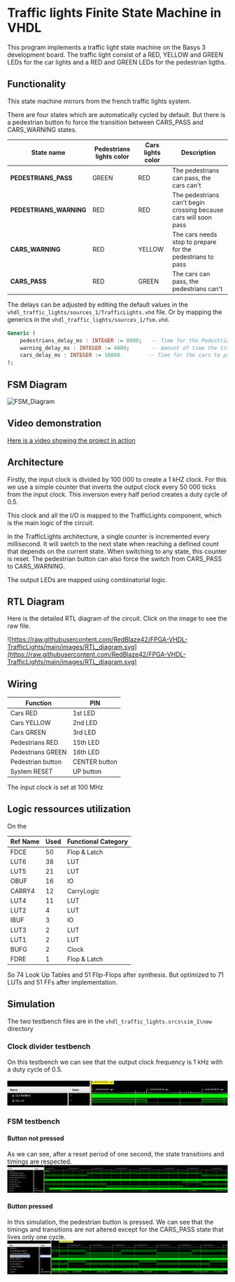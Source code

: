 # Traffic lights Finite State Machine in VHDL

This program implements a traffic light state machine on the Basys 3 development board.
The traffic light consist of a RED, YELLOW and GREEN LEDs for the car lights and a RED and GREEN LEDs for the pedestrian ligths.

## Functionality

This state machine mirrors from the french traffic lights system.

There are four states which are automatically cycled by default. But there is a pedestrian button fo force the transition between CARS_PASS and CARS_WARNING states.

| State name              | Pedestrians lights color | Cars lights color | Description                                                     |
|-------------------------|--------------------------|-------------------|-----------------------------------------------------------------|
| **PEDESTRIANS_PASS**    | GREEN                    | RED               | The pedestrians can pass, the cars can't                        |
| **PEDESTRIANS_WARNING** | RED                      | RED               | The pedestrians can't begin crossing because cars will soon pass |
| **CARS_WARNING**        | RED                      | YELLOW            | The cars needs stop to prepare for the pedestrians to pass            |
| **CARS_PASS**           | RED                      | GREEN             | The cars can pass, the pedestrians can't                        |

The delays can be adjusted by editing the default values in the `vhdl_traffic_lights/sources_1/TrafficLights.vhd` file. Or by mapping the generics in the `vhdl_traffic_lights/sources_1/fsm.vhd`.

```vhdl
Generic (
    pedestrians_delay_ms : INTEGER := 8000;   -- Time for the Pedestrians to pass (ms)
    warning_delay_ms : INTEGER := 4000;       -- Amount of time the traffic light stays in both warning states (ms)
    cars_delay_ms : INTEGER := 16000         -- Time for the cars to pass (ms)
);
```

## FSM Diagram

![FSM_Diagram](https://raw.githubusercontent.com/RedBlaze42/RP2040-C-TrafficLights/main/images/FSM_diagram.svg)

## Video demonstration

[Here is a video showing the project in action](https://youtu.be/PFj5QKF3p6s)

## Architecture

Firstly, the input clock is divided by 100 000 to create a 1 kHZ clock.
For this we use a simple counter that inverts the output clock every 50 000 ticks from the input clock. This inversion every half period creates a duty cycle of 0.5.

This clock and all the I/O is mapped to the TrafficLights component, which is the main logic of the circuit.

In the TrafficLights architecture, a single counter is incremented every millisecond. It will switch to the next state when reaching a defined count that depends on the current state. When switching to any state, this counter is reset.
The pedestrian button can also force the switch from CARS_PASS to CARS_WARNING.

The output LEDs are mapped using combinatorial logic.

## RTL Diagram

Here is the detailed RTL diagram of the circuit. Click on the image to see the raw file.

![https://raw.githubusercontent.com/RedBlaze42/FPGA-VHDL-TrafficLights/main/images/RTL_diagram.svg](https://raw.githubusercontent.com/RedBlaze42/FPGA-VHDL-TrafficLights/main/images/RTL_diagram.svg)

## Wiring

| Function          | PIN           |
|-------------------|---------------|
| Cars RED          | 1st LED       |
| Cars YELLOW       | 2nd LED       |
| Cars GREEN        | 3rd LED       |
| Pedestrians RED   | 15th LED      |
| Pedestrians GREEN | 16th LED      |
| Pedestrian button | CENTER button |
| System RESET      | UP button     |

The input clock is set at 100 MHz

## Logic ressources utilization

On the 

| Ref Name | Used | Functional Category |
|----------|------|---------------------|
| FDCE     |   50 |        Flop & Latch |
| LUT6     |   38 |                 LUT |
| LUT5     |   21 |                 LUT |
| OBUF     |   16 |                  IO |
| CARRY4   |   12 |          CarryLogic |
| LUT4     |   11 |                 LUT |
| LUT2     |    4 |                 LUT |
| IBUF     |    3 |                  IO |
| LUT3     |    2 |                 LUT |
| LUT1     |    2 |                 LUT |
| BUFG     |    2 |               Clock |
| FDRE     |    1 |        Flop & Latch |

So 74 Look Up Tables and 51 Flip-Flops after synthesis.
But optimized to 71 LUTs and 51 FFs after implementation.

## Simulation

The two testbench files are in the `vhdl_traffic_lights.srcs\sim_1\new` directory

### Clock divider testbench

On this testbench we can see that the output clock frequency is 1 kHz with a duty cycle of 0.5.

![Clock waveform](https://github.com/RedBlaze42/FPGA-VHDL-TrafficLights/blob/main/images/test_bench_3.png?raw=true)

### FSM testbench

#### Button not pressed

As we can see, after a reset period of one second, the state transitions and timings are respected.
![Simulation waveforms without pressing the button](https://github.com/RedBlaze42/FPGA-VHDL-TrafficLights/blob/main/images/test_bench_1.png?raw=true)

#### Button pressed
In this simulation, the pedestrian button is pressed. We can see that the timings and transitions are not altered except for the CARS_PASS state that lives only one cycle.
![Simulation waveforms when pressing the button](https://github.com/RedBlaze42/FPGA-VHDL-TrafficLights/blob/main/images/test_bench_2.png?raw=true)